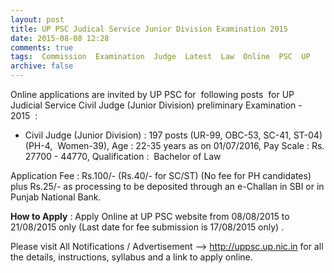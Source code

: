 ```yaml
---
layout: post
title: UP PSC Judical Service Junior Division Examination 2015    
date: 2015-08-08 12:28
comments: true
tags:  Commission  Examination  Judge  Latest  Law  Online  PSC  UP 
archive: false
---
```

Online applications are invited by UP PSC for  following posts  for UP Judicial Service Civil Judge (Junior Division) preliminary Examination - 2015  :   

- Civil Judge (Junior Division) : 197 posts (UR-99, OBC-53, SC-41, ST-04)  (PH-4,  Women-39), Age : 22-35 years as on 01/07/2016, Pay Scale : Rs. 27700 - 44770, Qualification :  Bachelor of Law

Application Fee : Rs.100/- (Rs.40/- for SC/ST) (No fee for PH candidates) plus Rs.25/- as processing to be deposited through an e-Challan in SBI or in Punjab National Bank.

**How to Apply** : Apply Online at UP PSC website from 08/08/2015 to 21/08/2015 only (Last date for fee submission is 17/08/2015 only) .

Please visit All Notifications / Advertisement --> <http://uppsc.up.nic.in> for all the details, instructions, syllabus and a link to apply online. 


 
